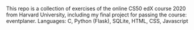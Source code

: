 This repo is a collection of exercises of the online CS50 edX course 2020 from Harvard University, including my final project for passing the course: eventplaner.
Languages: C, Python (Flask), SQLite, HTML, CSS, Javascript
